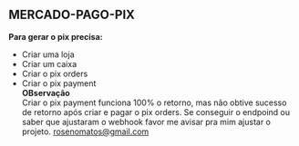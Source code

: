 ## MERCADO-PAGO-PIX

<b>Para gerar o pix precisa:</b><br>

- Criar uma loja<br>
- Criar um caixa<br>
- Criar o pix orders<br>
- Criar o pix payment<br>
  <b>OBservação</b><br>
  Criar o pix payment funciona 100% o retorno, mas não obtive sucesso de retorno após criar e pagar o pix orders. Se conseguir o endpoind ou saber que ajustaram o webhook favor me avisar pra mim ajustar o projeto. rosenomatos@gmail.com
